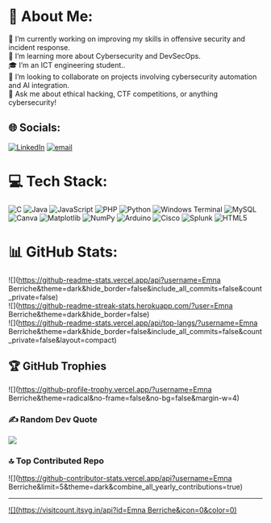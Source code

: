 # 💫 About Me:
🔭 I’m currently working on improving my skills in offensive security and incident response.<br>🌱 I’m learning more about Cybersecurity and DevSecOps.<br>🎓 I’m an ICT engineering student..<br>👯 I’m looking to collaborate on projects involving cybersecurity automation and AI integration.<br>💬 Ask me about ethical hacking, CTF competitions, or anything cybersecurity!


## 🌐 Socials:
[![LinkedIn](https://img.shields.io/badge/LinkedIn-%230077B5.svg?logo=linkedin&logoColor=white)](https://linkedin.com/in/https://www.linkedin.com/in/emna-berriche/) [![email](https://img.shields.io/badge/Email-D14836?logo=gmail&logoColor=white)](mailto:emna.berriche@enetcom.u-sfax.tn) 

# 💻 Tech Stack:
![C](https://img.shields.io/badge/c-%2300599C.svg?style=for-the-badge&logo=c&logoColor=white) ![Java](https://img.shields.io/badge/java-%23ED8B00.svg?style=for-the-badge&logo=openjdk&logoColor=white) ![JavaScript](https://img.shields.io/badge/javascript-%23323330.svg?style=for-the-badge&logo=javascript&logoColor=%23F7DF1E) ![PHP](https://img.shields.io/badge/php-%23777BB4.svg?style=for-the-badge&logo=php&logoColor=white) ![Python](https://img.shields.io/badge/python-3670A0?style=for-the-badge&logo=python&logoColor=ffdd54) ![Windows Terminal](https://img.shields.io/badge/Windows%20Terminal-%234D4D4D.svg?style=for-the-badge&logo=windows-terminal&logoColor=white) ![MySQL](https://img.shields.io/badge/mysql-4479A1.svg?style=for-the-badge&logo=mysql&logoColor=white) ![Canva](https://img.shields.io/badge/Canva-%2300C4CC.svg?style=for-the-badge&logo=Canva&logoColor=white) ![Matplotlib](https://img.shields.io/badge/Matplotlib-%23ffffff.svg?style=for-the-badge&logo=Matplotlib&logoColor=black) ![NumPy](https://img.shields.io/badge/numpy-%23013243.svg?style=for-the-badge&logo=numpy&logoColor=white) ![Arduino](https://img.shields.io/badge/-Arduino-00979D?style=for-the-badge&logo=Arduino&logoColor=white) ![Cisco](https://img.shields.io/badge/cisco-%23049fd9.svg?style=for-the-badge&logo=cisco&logoColor=black) ![Splunk](https://img.shields.io/badge/splunk-%23000000.svg?style=for-the-badge&logo=splunk&logoColor=white) ![HTML5](https://img.shields.io/badge/html5-%23E34F26.svg?style=for-the-badge&logo=html5&logoColor=white)
# 📊 GitHub Stats:
![](https://github-readme-stats.vercel.app/api?username=Emna Berriche&theme=dark&hide_border=false&include_all_commits=false&count_private=false)<br/>
![](https://github-readme-streak-stats.herokuapp.com/?user=Emna Berriche&theme=dark&hide_border=false)<br/>
![](https://github-readme-stats.vercel.app/api/top-langs/?username=Emna Berriche&theme=dark&hide_border=false&include_all_commits=false&count_private=false&layout=compact)

## 🏆 GitHub Trophies
![](https://github-profile-trophy.vercel.app/?username=Emna Berriche&theme=radical&no-frame=false&no-bg=false&margin-w=4)

### ✍️ Random Dev Quote
![](https://quotes-github-readme.vercel.app/api?type=horizontal&theme=radical)

### 🔝 Top Contributed Repo
![](https://github-contributor-stats.vercel.app/api?username=Emna Berriche&limit=5&theme=dark&combine_all_yearly_contributions=true)

---
[![](https://visitcount.itsvg.in/api?id=Emna Berriche&icon=0&color=0)](https://visitcount.itsvg.in)

<!-- Proudly created with GPRM ( https://gprm.itsvg.in ) -->
